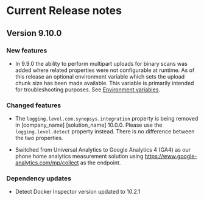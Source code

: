 # Current Release notes

## Version 9.10.0

### New features

* In 9.9.0 the ability to perform multipart uploads for binary scans was added where related properties were not configurable at runtime. As of this release an optional environment variable which sets the upload chunk size has been made available. This variable is primarily intended for troubleshooting purposes. See [Environment variables](scripts/overview.md).

### Changed features

* The `logging.level.com.synopsys.integration` property is being removed in [company_name] [solution_name] 10.0.0. Please use the `logging.level.detect` property instead. There is no difference between the two properties.

* Switched from Universal Analytics to Google Analytics 4 (GA4) as our phone home analytics measurement solution using https://www.google-analytics.com/mp/collect as the endpoint. 

### Dependency updates

* Detect Docker Inspector version updated to 10.2.1
